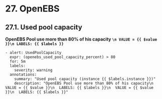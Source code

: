 # 27. OpenEBS

## 27.1. Used pool capacity

**OpenEBS Pool use more than 80% of his capacity `\n VALUE = {{ $value }}\n LABELS: {{ $labels }}`**

```
- alert: UsedPoolCapacity
  expr: (openebs_used_pool_capacity_percent) > 80
  for: 5m
  labels:
    severity: warning
  annotations:
    summary: "Used pool capacity (instance {{ $labels.instance }})"
    description: "OpenEBS Pool use more than 80% of his capacity\n  VALUE = {{ $value }}\n  LABELS: {{ $labels }}\n  VALUE = {{ $value }}\n  LABELS: {{ $labels }}"
```



